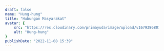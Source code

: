 ```yaml
---
draft: false
name: "Hung-hung"
title: "Hubungan Masyarakat"
avatar: {
    src: "https://res.cloudinary.com/primayuda/image/upload/v1679386801/APDI/hung-Hung_jiyqsi.jpg",
    alt: "Hung-hung"
}
publishDate: "2022-11-08 15:39"
---
```

